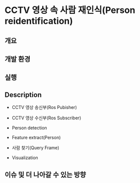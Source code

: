 # CCTV 영상 속 사람 재인식(Person reidentification)  

## 개요

## 개발 환경

## 실행


## Description
* CCTV 영상 송신부(Ros Pubisher)

* CCTV 영상 수신부(Ros Subscriber)

* Person detection

* Feature extract(Person)

* 사람 찾기(Query Frame)

* Visualization



## 이슈 및 더 나아갈 수 있는 방향

